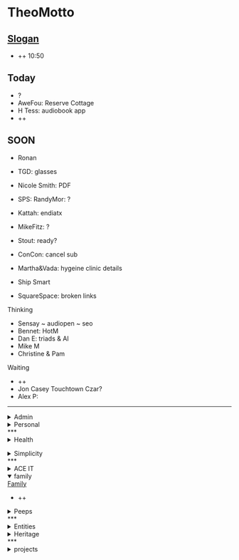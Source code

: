 # TheoMotto

## <a href="" onclick="parent.location.hash=&quot;https://api.github.com/repos/theo-armour/pages/contents/00-snippets/1-slogan-of-the-day.md&quot;">Slogan</a>

* ++ 10:50

<!-- this is a comment -->
## Today

* ?
* AweFou: Reserve Cottage
* H Tess: audiobook app
* ++

## SOON

* Ronan
* TGD: glasses
* Nicole Smith: PDF
* SPS: RandyMor: ?
* Kattah: endiatx
* MikeFitz: ?
* Stout: ready?
* ConCon: cancel sub
* Martha&amp;Vada: hygeine clinic details

* Ship Smart
* SquareSpace: broken links

Thinking

* Sensay ~ audiopen ~ seo
* Bennet: HotM
* Dan E: triads &amp; AI
* Mike M
* Christine &amp; Pam

Waiting

* ++
* Jon Casey Touchtown Czar?
* Alex P:&nbsp;

***

<details>

<summary>Admin</summary>

* ?

<a href="" onclick="parent.location.hash=&quot;https://api.github.com/repos/theo-armour/agenda/contents/0-admin/0-admin-agenda.md&quot;">0 Admin Agenda</a>

<a href="" onclick="parent.location.hash=&quot;https://api.github.com/repos/theo-armour/agenda/contents/0-admin/mia/0-mia-agenda.md&quot;">mia agenda</a>

<a href="" onclick="parent.location.hash=&quot;https://api.github.com/repos/theo-armour/agenda/contents/0-admin/will-trust/0-will-trust-agenda.md&quot;">0.1 will &amp; trust</a>

<a href="" onclick="parent.location.hash=&quot;https://api.github.com/repos/theo-armour/agenda/contents/0-admin/taxes/0-2024-taxes-agenda.md&quot;">0.1 2024 taxes</a>

</details>
<!-- *** -->
<details>
<!-- -->
<summary>Personal</summary>
## <a href="" onclick="parent.location.hash=&quot;https://api.github.com/repos/theo-armour/agenda/contents/0-admin-personal/0-admin-personal.md&quot;">0 Admin Personal</a>

* ?
* W:&nbsp;
* S: ?? ~ Chia seeds
* EyeBuyDirect: small specs?
* Sean: 3.75 &amp; 14 plank for basket
* John King ~ The Portal book

Waiting

* ++

<a href="" onclick="parent.location.hash=&quot;https://api.github.com/repos/theo-armour/agenda/contents/1-schedule-weekly.md&quot;">0.1-schedule-days-of-week</a>

<a href="" onclick="parent.location.hash=&quot;https://api.github.com/repos/theo-armour/agenda/contents/1-schedule-daily.md&quot;">0.1-schedule-daily</a>

<a href="" onclick="parent.location.hash=&quot;https://api.github.com/repos/theo-armour/agenda/contents/1-notes.md&quot;">0.1-notes</a>

</details>
***

<details>

<summary>Health</summary>
## <a href="" onclick="parent.location.hash=&quot;https://api.github.com/repos/theo-armour/agenda/contents/1-health/0-health-agenda.md&quot;">1.0 Health</a>

* Check dates
* Dr Yun
* Daniel B: arm joints + adafruit
* Ortho Institute
* Kattah: prep
* Kattah: GitHub suggestions
* Kattah: Endiatx
* Kattah: citrucel
* Health: meds list
* Daniel B: questions: any prep
* PT: "up with the good, down with the bad."&nbsp;
* UCSF &gt; Fassett: photo of volcano + recommendation for alternate ~ recommendation for AL visits
* Scapulas back and down 10 times - six sessions a day
* Calculate: calcium, protein and fiber in my diet

<a href="" onclick="parent.location.hash=&quot;https://api.github.com/repos/theo-armour/agenda/contents/1-health/dentistry.md&quot;">dentistry</a>

<a href="" onclick="parent.location.hash=&quot;https://api.github.com/repos/theo-armour/agenda/contents/1-health/dermatology.md&quot;">dermatology</a>

<a href="" onclick="parent.location.hash=&quot;https://api.github.com/repos/theo-armour/agenda/contents/1-health/gastroenterology.md&quot;">gastroenterology</a>

<a href="" onclick="parent.location.hash=&quot;https://api.github.com/repos/theo-armour/agenda/contents/1-health/ophthalmology.md&quot;">ophthalmology</a>

<a href="" onclick="parent.location.hash=&quot;https://api.github.com/repos/theo-armour/agenda/contents/1-health/2-pph.md&quot;">pph</a>

<a href="" onclick="parent.location.hash=&quot;https://api.github.com/repos/theo-armour/agenda/contents/1-health/1-health-history.md&quot;">1.1 Health History</a>

<a href="" onclick="parent.location.hash=&quot;https://api.github.com/repos/theo-armour/agenda/contents/1-health/1-health-insurance.md&quot;">1.1 Health Insurance</a>

<a href="" onclick="parent.location.hash=&quot;https://api.github.com/repos/theo-armour/agenda/contents/1-health/1-health-journal.md&quot;">1.1 Health Journal</a>

<a href="" onclick="parent.location.hash=&quot;https://api.github.com/repos/theo-armour/agenda/contents/1-health/1-health-providers.md&quot;">1.1 Health Providers</a>

<a href="" onclick="parent.location.hash=&quot;https://api.github.com/repos/theo-armour/agenda/contents/1-health/1-health-reference.md&quot;">1.1 Health Reference</a></details>
<details>
<summary>Simplicity</summary>

<a href="" onclick="parent.location.hash=&quot;https://api.github.com/repos/theo-armour/agenda/contents/1-simplicity/0-simplicity-agenda.md&quot;">1 simplicity</a>

<a href="" onclick="parent.location.hash=&quot;https://api.github.com/repos/theo-armour/agenda/contents/1-simplicity/nicole-smith/0-nicole-agenda.md&quot;">nicole agenda</a>

<a href="" onclick="parent.location.hash=&quot;https://api.github.com/repos/theo-armour/agenda/contents/1-simplicity/archiving/0-archiving-agenda.md&quot;">1.1 archiving</a>

<a href="" onclick="parent.location.hash=&quot;https://api.github.com/repos/theo-armour/agenda/contents/1-simplicity/claudia/0-archiving-agenda.md&quot;">1.2 claudia</a>

</details>
***

<details>

<summary>ACE IT</summary>
## <a href="" onclick="parent.location.hash=&quot;https://api.github.com/repos/theo-armour/agenda/contents/2-ace-it/0-ace-it-agenda.md&quot;">2.0 ACE IT</a>

* Marie-so: wedding
* Eloise: Bee Memorial ~ Cynthia Chase visits
* ace-it+: exhibit report
* Film the corridor
* ++

## <a href="" onclick="parent.location.hash=&quot;https://api.github.com/repos/theo-armour/agenda/contents/2-ace-it/alix.md&quot;">Alix</a>

* ++

## <a href="" onclick="parent.location.hash=&quot;https://api.github.com/repos/theo-armour/agenda/contents/2-ace-it/cynthia.md&quot;">Cynthia</a>

* ++

## <a href="" onclick="parent.location.hash=&quot;https://api.github.com/repos/theo-armour/agenda/contents/2-ace-it/eloise.md&quot;">Eloise</a>

* ++

</details>
<!-- Family -->
<details open="">
<summary>family</summary>
<a href="" onclick="parent.location.hash=&quot;https://api.github.com/repos/theo-armour/agenda/contents/2-family/0-family-agenda.md&quot;">Family</a>

* ++

</details>
<!-- Family -->
<details>

<summary>Peeps</summary>
## <a href="" onclick="parent.location.hash=&quot;https://api.github.com/repos/theo-armour/agenda/contents/2-peeps/0-peeps-agenda.md&quot;">2.0 Peeps</a>

* 2am
* Ronan: PLE ~ endiatx ~ jason ~ intro text
* Mike Marean: zoom&nbsp;
* Ray Eisenberg
* Tim Child
* Christine&nbsp;<a href="https://www.freefuse.com/">https://www.freefuse.com/</a>
* Pam Choy ~ Niantic maps ~ sketchfab ~ Brilliant labs!!
* Ashley Emory
* Shammah: birthday
* Ronan
* Aaron
* Tom Magowan
* Santani
* Blick
* Manfred
* Visit the doyles with Jane

</details>
***

<!-- -->
<details>

<summary>Entities</summary>
<!-- -->

* ?

<!-- -->
<a href="" onclick="parent.location.hash=&quot;https://api.github.com/repos/theo-armour/agenda/contents/3-0-entities/0-entities-agenda.md&quot;">entities</a>
<!-- -->
<a href="" onclick="parent.location.hash=&quot;https://api.github.com/repos/theo-armour/agenda/contents/3-0-entities/0-awesome-foundation/0-awesome-agenda.md&quot;">awesome</a>
<!-- -->
<a href="" onclick="parent.location.hash=&quot;https://api.github.com/repos/theo-armour/agenda/contents/3-0-entities/0-sacsem/0-sacsem-agenda.md&quot;">sacsem</a>
<!-- -->
<details>

<summary>sensay</summary>

* Sensay: replica
* Sensay: Dan + Marco
* SenSay: Read Dan's book
* Sensay: Life Review

</details>
<!-- -->
<details>

<summary>sps </summary>

* sps:
* SPS: Randy

## Done

* Rob &amp; José: 3pm

</details>
<!-- -->
</details>
<!-- -->
<details>
<!-- -->
<summary>Heritage</summary>

* ++

<a href="" onclick="parent.location.hash=&quot;https://api.github.com/repos/theo-armour/agenda/contents/3-1-heritage/0-heritage-agenda.md&quot;">agenda</a>
<a href="" onclick="parent.location.hash=&quot;https://api.github.com/repos/theo-armour/agenda/contents/3-1-heritage/3-1-heritage-happenings/2024/10-october/2024-10-happenings.md&quot;">October</a>
<a href="" onclick="parent.location.hash=&quot;https://api.github.com/repos/theo-armour/agenda/contents/3-1-heritage/3-1-heritage-happenings/0-heritage-happenings-agenda.md&quot;">heritage happenings</a>
<a href="" onclick="parent.location.hash=&quot;https://api.github.com/repos/theo-armour/agenda/contents/3-1-heritage/3-2-activities/0-activities.md&quot;">3.1.2 activities</a>
<a href="" onclick="parent.location.hash=&quot;https://api.github.com/repos/theo-armour/agenda/contents/3-1-heritage/3-2-out-and-about/0-out-and-about.md&quot;">3.1.2 out and about</a>
<a href="" onclick="parent.location.hash=&quot;https://api.github.com/repos/theo-armour/agenda/contents/3-1-heritage/3-2-services/0-services.md&quot;">3.1.2 services</a>
<a href="" onclick="parent.location.hash=&quot;https://api.github.com/repos/theo-armour/agenda/contents/3-1-heritage/3-2-wellness/0-wellness.md&quot;">3.1.2 wellness</a>
<a href="" onclick="parent.location.hash=&quot;https://api.github.com/repos/theo-armour/agenda/contents/3-1-heritage/3-3-residents/0-residents.md&quot;">3.1.3 residents</a>
<a href="" onclick="parent.location.hash=&quot;https://api.github.com/repos/theo-armour/agenda/contents/3-1-heritage/3-4-residents-council/1-residents-council.md&quot;">3.1.4 residents council</a>
<a href="" onclick="parent.location.hash=&quot;https://api.github.com/repos/theo-armour/agenda/contents/3-1-heritage/3-5-staff/1-staff.md&quot;">3.1.5 staff</a>
<a href="" onclick="parent.location.hash=&quot;https://api.github.com/repos/theo-armour/agenda/contents/3-1-heritage/3-5-townhall/0-townhall.md&quot;">3.1.5 townhall</a>
<a href="" onclick="parent.location.hash=&quot;https://api.github.com/repos/theo-armour/agenda/contents/3-1-heritage/3-8-strategic-plan-eir/0-strategic-plan-eir.md&quot;">strategic plan ~ eir</a>
<a href="" onclick="parent.location.hash=&quot;https://api.github.com/repos/theo-armour/agenda/contents/3-1-heritage/3-9-morgan-centenary/0-morgan-centenary.md&quot;">morgan centenary</a>
</details>
***

<details>

<summary>projects</summary>
## <a href="" onclick="parent.location.hash=&quot;https://api.github.com/repos/theo-armour/agenda/contents/4-0-projects/0-projects-agenda.md&quot;">4.0 projects agenda</a>

* ++
* Reading: I F Stone: socrates &gt; Doris
* GH &gt; HH: add HH/private repo
* GH &gt; ta/reference &gt; update?

## <a href="" onclick="parent.location.hash=&quot;https://api.github.com/repos/theo-armour/agenda/contents/4-1-organizations-repos/0-organizations-repos.md&quot;">4.1 organizations</a>

* tess: kiosk software

## <a href="" onclick="parent.location.hash=&quot;https://api.github.com/repos/theo-armour/agenda/contents/4-1-organizations-repos/0-organizations-repos.md&quot;">repos</a>

* ++

## <a href="" onclick="parent.location.hash=&quot;https://api.github.com/repos/theo-armour/agenda/contents/4-2-software/0-software-agenda.md&quot;">4.2 software</a>

* ++

## <a href="" onclick="parent.location.hash=&quot;https://api.github.com/repos/theo-armour/agenda/contents/4-3-hardware/0-hardware-agenda.md&quot;">4.3 hardware</a>

* ++

## <a href="" onclick="parent.location.hash=&quot;https://api.github.com/repos/theo-armour/agenda/contents/4-4-qdata-apps-journal/0-qdata.md&quot;">4.4 qdata apps journal</a>

* ++

***

## <a href="" onclick="parent.location.hash=&quot;https://api.github.com/repos/theo-armour/agenda/contents/0-reminders.md&quot;">Reminders</a>

</details>